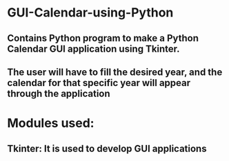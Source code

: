 # GUI-Calendar-using-Python
## Contains Python program to make a Python Calendar GUI application using Tkinter.
## The user will have to fill the desired year, and the calendar for that specific year will appear through the application
# Modules used:
## Tkinter: It is used to develop GUI applications
